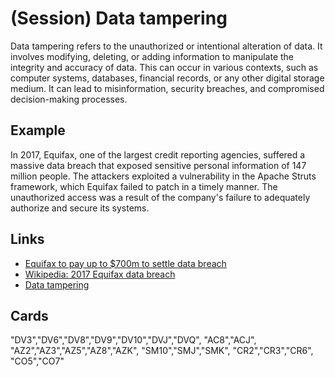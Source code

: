# (Session) Data tampering
Data tampering refers to the unauthorized or intentional alteration of data. It involves modifying, deleting, or adding information to manipulate the integrity and accuracy of data. This can occur in various contexts, such as computer systems, databases, financial records, or any other digital storage medium. It can lead to misinformation, security breaches, and compromised decision-making processes.

## Example
In 2017, Equifax, one of the largest credit reporting agencies, suffered a massive data breach that exposed sensitive personal information of 147 million people. The attackers exploited a vulnerability in the Apache Struts framework, which Equifax failed to patch in a timely manner. The unauthorized access was a result of the company's failure to adequately authorize and secure its systems.

## Links
- [Equifax to pay up to $700m to settle data breach](https://www.bbc.com/news/technology-49070596)
- [Wikipedia: 2017 Equifax data breach](https://en.wikipedia.org/wiki/2017_Equifax_data_breach)
- [Data tampering](https://www.tributech.io/blog/cybersecurity-threat-data-tampering)

## Cards
"DV3","DV6","DV8","DV9","DV10","DVJ","DVQ",
"AC8","ACJ",
"AZ2","AZ3","AZ5","AZ8","AZK",
"SM10","SMJ","SMK",
"CR2","CR3","CR6",
"CO5","CO7"